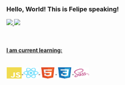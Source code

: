 ### Hello, World! This is Felipe speaking!

 <div>
  <a href="https://github.com/flp-pcll">
  <img height="150em" src="https://github-readme-stats.vercel.app/api?username=flp-pcll&show_icons=true&theme=dark&include_all_commits=true&count_private=true"/>
  <img height="150em" src="https://github-readme-stats.vercel.app/api/top-langs/?username=flp-pcll&layout=compact&langs_count=7&theme=dark"/>
</div>
</br> 
</br>
<h4>I am current learning:</h4> 
<div style="display: inline_block"><br>
  <img align="center" alt="logo-js" height="30" width="40" src="https://raw.githubusercontent.com/devicons/devicon/master/icons/javascript/javascript-plain.svg">
  <img align="center" alt="logo-react" height="30" width="40" src="https://raw.githubusercontent.com/devicons/devicon/master/icons/react/react-original.svg">

  <img align="center" alt="logo-html" height="30" width="40" src="https://raw.githubusercontent.com/devicons/devicon/master/icons/html5/html5-original.svg">
  <img align="center" alt="logo-css" height="30" width="40" src="https://raw.githubusercontent.com/devicons/devicon/master/icons/css3/css3-original.svg">
  <img align="center" alt="logo-sass" height="30" width="40" src="https://raw.githubusercontent.com/devicons/devicon/master/icons/sass/sass-original.svg">
</div>

